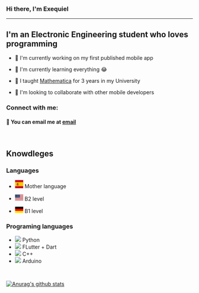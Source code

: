 ### Hi there, I'm Exequiel

---

## I'm an Electronic Engineering student who loves programming

- :iphone: I'm currently working on my first published mobile app
- :seedling: I'm currently learning everything :joy:
- :speech_balloon: I taught [Mathematica](https://www.wolfram.com/mathematica/) for 3 years in my University

- :dancers: I'm looking to collaborate with other mobile developers

### Connect with me:

#### :email: You can email me at [email](mailto:gonzalez-exequiel@hotmail.com)

<br />

## Knowdleges

### Languages

- <img src="https://raw.githubusercontent.com/ashhitch/ISO-country-flags-icons/ada3cec9052f7de0901465c7a6a700638657a558/src/flags/svg/es.svg" width="22" height="22"> Mother language

- <img  alt="English" width="22px" src="https://raw.githubusercontent.com/ashhitch/ISO-country-flags-icons/master/src/flags/png/us.png"/> B2 level

- <img  alt="German" width="22px" src="https://raw.githubusercontent.com/ashhitch/iso-country-flags-icons/ada3cec9052f7de0901465c7a6a700638657a558/src/flags/svg/de.svg"/> B1 level

### Programing languages

- <img src="https://upload.wikimedia.org/wikipedia/commons/thumb/c/c3/Python-logo-notext.svg/1024px-Python-logo-notext.svg.png" width="20"> Python
- <img src="https://cdn.worldvectorlogo.com/logos/flutter.svg" width="20"> FLutter + Dart
- <img src="https://upload.wikimedia.org/wikipedia/commons/thumb/1/18/ISO_C%2B%2B_Logo.svg/800px-ISO_C%2B%2B_Logo.svg.png" width="20"> C++
- <img src="https://upload.wikimedia.org/wikipedia/commons/thumb/8/87/Arduino_Logo.svg/720px-Arduino_Logo.svg.png" width="20"> Arduino

<br />

[![Anurag's github stats](https://github-readme-stats.vercel.app/api?username=ExequielGonzalez)](https://github.com/ExequielGonzalez/github-readme-stats)

<br />
<br />
